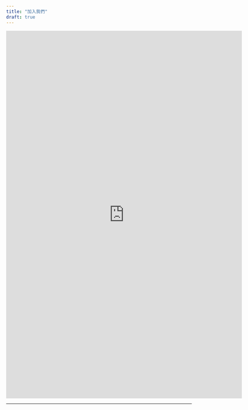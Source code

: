 ```yaml
---
title: "加入我們"
draft: true
---
```



<iframe src="https://docs.google.com/forms/d/e/1FAIpQLSeuzwRyMdFH_5wdEDplBGzFMP8TCy2oG_6Hw9P5lMGwsexugQ/viewform" width="640" height="1000" frameborder="0" marginheight="0" marginwidth="0">Loading…</iframe>

---
